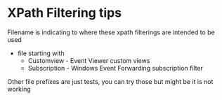 # XPath Filtering tips

Filename is indicating to where these xpath filterings are intended to be used
- file starting with
  - Customview - Event Viewer custom views
  - Subscription - Windows Event Forwarding subscription filter

Other file prefixes are just tests, you can try those but might be it is not working